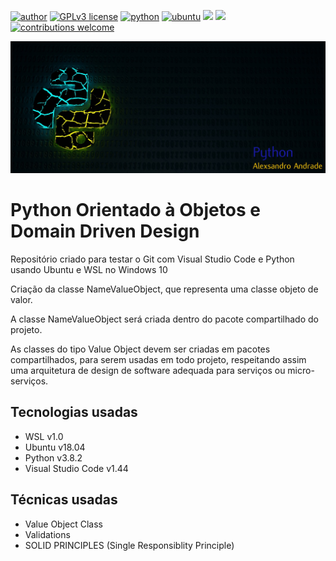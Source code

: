 [![author](https://img.shields.io/badge/author-alexsandro-orange.svg)](https://www.linkedin.com/in/alexsandro-andrade-b38186b1) [![GPLv3 license](https://img.shields.io/badge/License-GPLv3-blue.svg)](http://perso.crans.org/besson/LICENSE.html) [![python](https://img.shields.io/badge/python-3.8+-blue.svg)](https://www.python.org/downloads/) [![ubuntu](https://img.shields.io/badge/ubuntu-v18.04-blue.svg)](https://releases.ubuntu.com/18.04.4/) [![](https://img.shields.io/badge/visual%20studio%20code-v1.44-lightgrey.svg)](https://code.visualstudio.com/download) [![](https://img.shields.io/badge/wsl-v1.0-lightgrey.svg)](https://docs.microsoft.com/pt-br/windows/wsl/install-win10) [![contributions welcome](https://img.shields.io/badge/contributions-welcome-brightgreen.svg?style=flat)](https://github.com/alexsandrox/ddd-valueobjects-python/issues)

<p align="center">
  <img src="banner-python.png" >
</p>

# Python Orientado à Objetos e Domain Driven Design

Repositório criado para testar o Git com Visual Studio Code e Python usando Ubuntu e WSL no Windows 10

Criação da classe NameValueObject, que representa uma classe objeto de valor.

A classe NameValueObject será criada dentro do pacote compartilhado do projeto.

As classes do tipo Value Object devem ser criadas em pacotes compartilhados, para serem usadas em todo 
projeto, respeitando assim uma arquitetura de design de software adequada para serviços ou micro-serviços.

<h2><strong>Tecnologias usadas</strong></h2>

- WSL v1.0
- Ubuntu v18.04
- Python v3.8.2
- Visual Studio Code v1.44

<h2><strong>Técnicas usadas</strong></h2>

- Value Object Class
- Validations
- SOLID PRINCIPLES (Single Responsiblity Principle)
